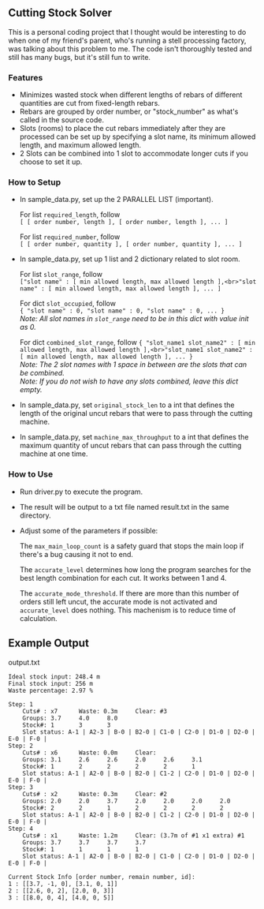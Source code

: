 Cutting Stock Solver
-------------------------

This is a personal coding project that I thought would be interesting to do when one of my friend's parent, who's running a stell processing factory, was talking about this problem to me. The code isn't thoroughly tested and still has many bugs, but it's still fun to write.

### Features

- Minimizes wasted stock when different lengths of rebars of different quantities are cut from fixed-length rebars.
- Rebars are grouped by order number, or "stock_number" as what's called in the source code.
- Slots (rooms) to place the cut rebars immediately after they are processed can be set up by specifying a slot name, its minimum allowed length, and maximum allowed length.
- 2 Slots can be combined into 1 slot to accommodate longer cuts if you choose to set it up.

### How to Setup
- In sample_data.py, set up the 2 PARALLEL LIST (important).

    For list `required_length`, follow<br>
    `[ [ order number, length ], [ order number, length ], ... ]`

    For list `required_number`, follow<br>
    `[ [ order number, quantity ], [ order number, quantity ], ... ]`

- In sample_data.py, set up 1 list and 2 dictionary related to slot room.

    For list `slot_range`, follow<br>
    `["slot name" : [ min allowed length, max allowed length ],<br>"slot name" : [ min allowed length, max allowed length ], ... ]`

    For dict `slot_occupied`, follow<br>
   `{ "slot name" : 0, "slot name" : 0, "slot name" : 0, ... }`<br>
    *Note: All slot names in `slot_range` need to be in this dict with value init as 0.*

    For dict `combined_slot_range`, follow
	`{ "slot_name1 slot_name2" : [ min allowed length, max allowed length ],<br>"slot_name1 slot_name2" : [ min allowed length, max allowed length ], ... }`<br>
    *Note: The 2 slot names with 1 space in between are the slots that can be combined.*<br>
    *Note: If you do not wish to have any slots combined, leave this dict empty.*

- In sample_data.py, set `original_stock_len` to a int that defines the length of the original uncut rebars that were to pass through the cutting machine.
- In sample_data.py, set `machine_max_throughput` to a int that defines the maximum quantity of uncut rebars that can pass through the cutting machine at one time.

### How to Use
- Run driver.py to execute the program.
- The result will be output to a txt file named result.txt in the same directory.
- Adjust some of the parameters if possible:

    The `max_main_loop_count` is a safety guard that stops the main loop if there's a bug causing it not to end.

    The `accurate_level` determines how long the program searches for the best length combination for each cut. It works between 1 and 4.

	The `accurate_mode_threshold`. If there are more than this number of orders still left uncut, the accurate mode is not activated and `accurate_level` does nothing. This machenism is to reduce time of calculation.

Example Output
-------------------------
output.txt

    Ideal stock input: 248.4 m
    Final stock input: 256 m
    Waste percentage: 2.97 %

    Step: 1
	    Cuts# : x7		Waste: 0.3m		Clear: #3 
	    Groups: 3.7     4.0     8.0     
	    Stock#: 1       3       3       
	    Slot status: A-1 | A2-3 | B-0 | B2-0 | C1-0 | C2-0 | D1-0 | D2-0 | E-0 | F-0 | 
    Step: 2
	    Cuts# : x6		Waste: 0.0m		Clear: 
	    Groups: 3.1     2.6     2.6     2.0     2.6     3.1     
	    Stock#: 1       2       2       2       2       1       
	    Slot status: A-1 | A2-0 | B-0 | B2-0 | C1-2 | C2-0 | D1-0 | D2-0 | E-0 | F-0 | 
    Step: 3
	    Cuts# : x2		Waste: 0.3m		Clear: #2 
	    Groups: 2.0     2.0     3.7     2.0     2.0     2.0     2.0     
	    Stock#: 2       2       1       2       2       2       2       
	    Slot status: A-1 | A2-0 | B-0 | B2-0 | C1-2 | C2-0 | D1-0 | D2-0 | E-0 | F-0 | 
    Step: 4
	    Cuts# : x1		Waste: 1.2m		Clear: (3.7m of #1 x1 extra) #1 
	    Groups: 3.7     3.7     3.7     3.7     
	    Stock#: 1       1       1       1       
	    Slot status: A-1 | A2-0 | B-0 | B2-0 | C1-0 | C2-0 | D1-0 | D2-0 | E-0 | F-0 | 

    Current Stock Info [order number, remain number, id]:
    1 : [[3.7, -1, 0], [3.1, 0, 1]]
    2 : [[2.6, 0, 2], [2.0, 0, 3]]
    3 : [[8.0, 0, 4], [4.0, 0, 5]]
